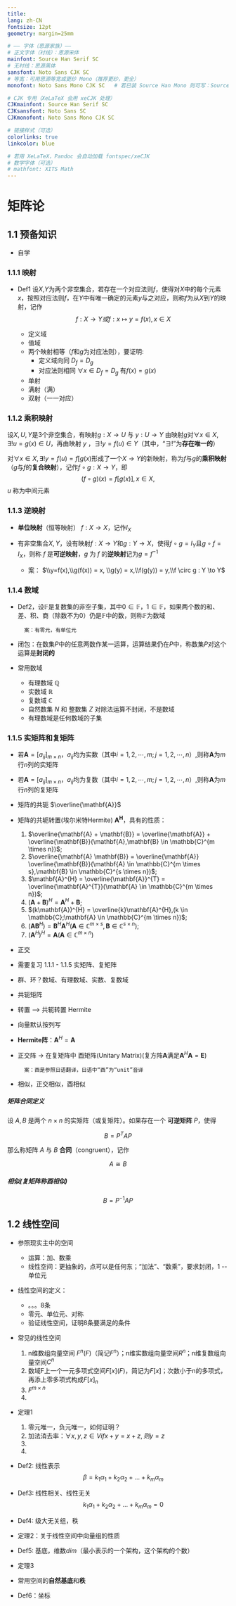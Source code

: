 ```yaml
---
title: 
lang: zh-CN
fontsize: 12pt
geometry: margin=25mm

# —— 字体（思源家族）——
# 正文字体（衬线）：思源宋体
mainfont: Source Han Serif SC
# 无衬线：思源黑体
sansfont: Noto Sans CJK SC
# 等宽：可用思源等宽或更纱 Mono（推荐更纱，更全）
monofont: Noto Sans Mono CJK SC   # 若已装 Source Han Mono 则可写：Source Han Mono SC

# CJK 专用（XeLaTeX 会用 xeCJK 处理）
CJKmainfont: Source Han Serif SC
CJKsansfont: Noto Sans SC
CJKmonofont: Noto Sans Mono CJK SC

# 链接样式（可选）
colorlinks: true
linkcolor: blue

# 若用 XeLaTeX，Pandoc 会自动加载 fontspec/xeCJK
# 数学字体（可选）
# mathfont: XITS Math
---
```

# 矩阵论

## 1.1 预备知识
- 自学

### 1.1.1 映射
- Def1 
    设$X$,$Y$为两个非空集合，若存在一个对应法则$f$，使得对$X$中的每个元素$x$，按照对应法则$f$，在$Y$中有唯一确定的元素$y$与之对应，则称$f$为从$X$到$Y$的映射，记作
    $$
        f : X \to Y 或 f : x \mapsto y = f(x), x \in X
    $$

    - 定义域
    - 值域
    - 两个映射相等（$f$和$g$为对应法则），要证明:
        - 定义域向同 $D_f = D_g$
        - 对应法则相同 $\forall x \in D_f=D_g$ 有$f(x) = g(x)$
    - 单射
    - 满射（满）
    - 双射（一一对应）

### 1.1.2 乘积映射
    
设$X,U,Y$是3个非空集合，有映射$g:X \to U$ 与 $y:U \to Y$ 由映射$g$对$\forall  x \in X, \exists !u = g(x) \in U$，再由映射 $y$ ，$\exists! y = f(u) \in Y$（其中，“$\exists!$”为**存在唯一的**）

对$\forall x \in X, \exists! y = f(u) = f[g(x)$形成了一个$X \to Y$的新映射，称为$f$与$g$的**乘积映射**（$g$与$f$的**复合映射**），记作$f \circ g: X \to Y$，即
$$
    (f \circ g)(x) = f[g(x)], x \in X,
$$
$u$ 称为中间元素

### 1.1.3 逆映射

- **单位映射**（恒等映射） $f: X \to X$，记作$I_X$

- 有非空集合$X,Y$，设有映射$f:X \to Y$和$g: Y \to X$，使得$f \circ g = I_Y$且$g \circ f = I_X$，则称 $f$ 是**可逆映射**，$g$ 为 $f$ 的**逆映射**记为$g = f^{-1}$
    - 案： $\\y=f(x),\\g(f(x)) = x, \\g(y) = x,\\f(g(y)) = y,\\f \circ g : Y \to Y$

### 1.1.4 数域

- Def2，设$\mathbb{F}$是复数集的非空子集，其中$0 \in \mathbb{F}$，$1 \in \mathbb{F}$，如果两个数的和、差、积、商（除数不为0）仍是$\mathbb{F}$中的数，则称$\mathbb{F}$为数域
    
        案：有零元，有单位元

- 闭包：在数集$P$中的任意两数作某一运算，运算结果仍在$P$中，称数集$P$对这个运算是**封闭的**

- 常用数域
    - 有理数域 $\mathbb{Q}$
    - 实数域 $\mathbb{R}$
    - 复数域 $\mathbb{C}$
    - 自然数集 $N$ 和 整数集 $Z$ 对除法运算不封闭，不是数域
    - 有理数域是任何数域的子集

### 1.1.5 实矩阵和复矩阵

- 若$\mathbf{A} = [a_{ij}]_{m \times n}，a_{ij}$均为实数（其中$i=1,2,\cdots,m;j=1,2,\cdots,n$）,则称$\mathbf{A}$为$m$行$n$列的实矩阵
- 若$\mathbf{A} = [a_{ij}]_{m \times n}，a_{ij}$均为复数（其中$i=1,2,\cdots,m;j=1,2,\cdots,n$）,则称$\mathbf{A}$为$m$行$n$列的复矩阵

- 矩阵的共轭 $\overline{\mathbf{A}}$
- 矩阵的共轭转置(埃尔米特Hermite) $\mathbf{A^{H}}$，具有的性质：
    1. $\overline{\mathbf{A} + \mathbf{B}} = \overline{\mathbf{A}} + \overline{\mathbf{B}}(\mathbf{A},\mathbf{B} \in \mathbb{C}^{m \times n})$;
    2. $\overline{\mathbf{A}  \mathbf{B}} = \overline{\mathbf{A}}  \overline{\mathbf{B}}(\mathbf{A} \in \mathbb{C}^{m \times s},\mathbf{B} \in \mathbb{C}^{s \times n})$;
    3. $\mathbf{A}^{H} = \overline{\mathbf{A}}^{T} = \overline{\mathbf{A}^{T}}(\mathbf{A} \in \mathbb{C}^{m \times n})$;
    4. $(\mathbf{A} + \mathbf{B})^{H} = \mathbf{A}^{H} + \mathbf{B}$;
    5. $(k\mathbf{A})^{H} = \overline{k}\mathbf{A}^{H},(k \in \mathbb{C};\mathbf{A} \in \mathbb{C}^{m \times n})$;
    6. $(\mathbf{AB}^{H}) = \mathbf{B}^{H}\mathbf{A}^{H}(\mathbf{A} \in \mathbb{C}^{m \times s},\mathbf{B} \in \mathbb{C}^{s \times n})$;
    7. $(\mathbf{A}^{H})^{H} = \mathbf{A}(\mathbf{A} \in \mathbb{C}^{m \times n})$

<!--#### 实矩阵与复矩阵对比

- 太多了，不想写了
| 实矩阵 | 复矩阵 |
| --- | --- |
| **向量的长度（模）**<br>向量 $\mathbf{\alpha} = $ | **向量的长度（模）**<br> |
-->

- 正交
- 需要复习 1.1.1 - 1.1.5 实矩阵、复矩阵
- 群、环？数域、有理数域、实数、复数域
- 共轭矩阵
- 转置 --> 共轭转置 Hermite
- 向量默认按列写
- **Hermite阵**：$\mathbf{A}^{H} = \mathbf{A}$
- 正交阵 -> 在复矩阵中 酉矩阵(Unitary Matrix)(复方阵$\mathbf{A}$满足$\mathbf{A}^{H}\mathbf{A} = \mathbf{E}$)
    
        案：酉是参照日语翻译，日语中“酉”为“unit”音译

- 相似，正交相似，酉相似
##### 矩阵合同定义

设 $A, B$ 是两个 $n \times n$ 的实矩阵（或复矩阵）。如果存在一个 **可逆矩阵** $P$，使得

$$
B = P^{T} A P
$$

那么称矩阵 $A$ 与 $B$ **合同**（congruent），记作

$$
A \cong B
$$

##### 相似(复矩阵称酉相似)

$$
    B = P^{-1} A P
$$

## 1.2 线性空间

- 参照现实主中的空间
    - 运算：加、数乘
    - 线性空间：更抽象的，点可以是任何东；“加法”、“数乘”，要求封闭，1 -- 单位元

- 线性空间的定义：
    - 。。。8条
    - 零元、单位元、对称
    - 验证线性空间，证明8条要满足的条件

- 常见的线性空间
    1. n维数组向量空间 $F^n(F)$（简记$F^n$）；n维实数组向量空间$R^n$；n维复数组向量空间$C^n$
    2. 数域F上一个一元多项式空间$F[x](F)$，简记为$F[x]$；次数小于n的多项式，再添上零多项式构成$F[x]_n$
    3. $F^{m \times n}$
    4. <!--区间$[a,b]$上连续的复数空间$C[]$-->

- 定理1 
    1. 零元唯一，负元唯一，如何证明？
    2. 加法消去率：$\forall x,y,z \in V if x+y = x+z, 则y=z$
    3. 
    4. 

- Def2: 线性表示
    $$ 
        \beta = k_1\alpha_1 + k_2\alpha_2 + \dots + k_m\alpha_m
    $$

- Def3: 线性相关、线性无关
    $$
        k_1\alpha_1 + k_2\alpha_2 + \dots + k_m\alpha_m = 0
    $$

- Def4: 级大无关组，秩

- 定理2：关于线性空间中向量组的性质

- Def5: 基底，维数$dim$（最小表示的一个架构，这个架构的个数）

- 定理3

- 常用空间的**自然基底**和**秩**

- Def6：坐标
